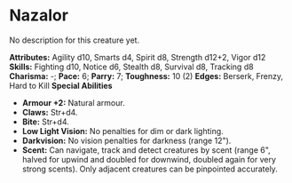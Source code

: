 # Nazalor

No description for this creature yet.

**Attributes:** Agility d10, Smarts d4, Spirit d8, Strength d12+2, Vigor
d12
**Skills:** Fighting d10, Notice d6, Stealth d8, Survival d8, Tracking
d8
**Charisma:** -; **Pace:** 6; **Parry:** 7; **Toughness:** 10 (2)
**Edges:** Berserk, Frenzy, Hard to Kill
**Special Abilities**

- **Armour +2:** Natural armour.
- **Claws:** Str+d4.
- **Bite:** Str+d4.
- **Low Light Vision:** No penalties for dim or dark lighting.
- **Darkvision:** No vision penalties for darkness (range 12").
- **Scent:** Can navigate, track and detect creatures by scent (range
6", halved for upwind and doubled for downwind, doubled again for very
strong scents). Only adjacent creatures can be pinpointed accurately.
